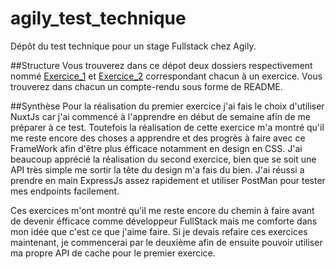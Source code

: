 # agily_test_technique
Dépôt du test technique pour un stage Fullstack chez Agily.

##Structure
Vous trouverez dans ce dépot deux dossiers respectivement nommé [Exercice_1](/Exercice_1) et [Exercice_2](/Exercice_2) correspondant chacun à un exercice.
Vous trouverez dans chacun un compte-rendu sous forme de README. 

##Synthèse
Pour la réalisation du premier exercice j'ai fais le choix d'utiliser NuxtJs car j'ai commencé à l'apprendre en début de semaine afin de me préparer à ce test.
Toutefois la réalisation de cette exercice m'a montré qu'il me reste encore des choses a apprendre et des progrès à faire avec ce FrameWork afin d'être plus éfficace notamment en design en CSS.
J'ai beaucoup apprécié la réalisation du second exercice, bien que se soit une API très simple me sortir la tête du design m'a fais du bien.
J'ai réussi a prendre en main ExpressJs assez rapidement et utiliser PostMan pour tester mes endpoints facilement.

Ces exercices m'ont montré qu'il me reste encore du chemin à faire avant de devenir éfficace comme développeur FullStack mais me comforte dans mon idée que c'est ce que j'aime faire.
Si je devais refaire ces exercices maintenant, je commencerai par le deuxième afin de ensuite pouvoir utiliser ma propre API de cache pour le premier exercice.
